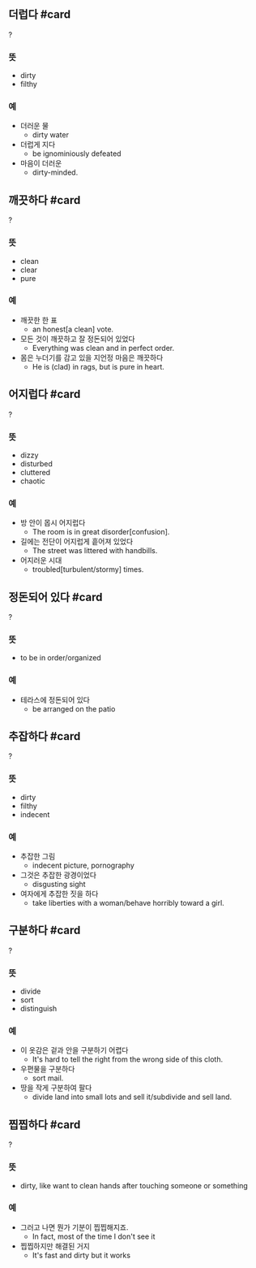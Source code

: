 ## 더럽다 #card
?
### 뜻
- dirty
- filthy
### 예
- 더러운 물
	- dirty water
- 더럽게 지다
	- be ignominiously defeated
- 마음이 더러운
	- dirty-minded.
<!--SR:!2025-01-11,47,250-->

## 깨끗하다 #card
?
### 뜻
- clean
- clear
- pure
### 예
- 깨끗한 한 표
	- an honest[a clean] vote.
- 모든 것이 깨끗하고 잘 정돈되어 있었다
	- Everything was clean and in perfect order.
- 몸은 누더기를 감고 있을 지언정 마음은 깨끗하다
	- He is (clad) in rags, but is pure in heart.
<!--SR:!2024-12-01,5,246-->

## 어지럽다 #card
?
### 뜻
- dizzy
- disturbed
- cluttered
- chaotic
### 예
- 방 안이 몹시 어지럽다
	- The room is in great disorder[confusion].
- 길에는 전단이 어지럽게 흩어져 있었다
	- The street was littered with handbills.
- 어지러운 시대
	- troubled[turbulent/stormy] times.
<!--SR:!2024-12-22,45,250-->

## 정돈되어 있다 #card
?
### 뜻
- to be in order/organized
### 예
- 테라스에 정돈되어 있다
	- be arranged on the patio
<!--SR:!2024-12-01,12,190-->

## 추잡하다 #card
?
### 뜻
- dirty
- filthy
- indecent
### 예
- 추잡한 그림
	- indecent picture, pornography
- 그것은 추잡한 광경이었다
	- disgusting sight
- 여자에게 추잡한 짓을 하다
	- take liberties with a woman/behave horribly toward a girl.

## 구분하다 #card
?
### 뜻
- divide
- sort
- distinguish
### 예
- 이 옷감은 겉과 안을 구분하기 어렵다
	- It's hard to tell the right from the wrong side of this cloth.
- 우편물을 구분하다
	- sort mail.
- 땅을 작게 구분하여 팔다
	- divide land into small lots and sell it/subdivide and sell land.
<!--SR:!2024-11-28,1,226-->

## 찝찝하다 #card
?
### 뜻
- dirty, like want to clean hands after touching someone or something
### 예
- 그러고 나면 뭔가 기분이 찝찝해지죠.
	- In fact, most of the time I don't see it
- 찝찝하지만 해결된 거지
	- It's fast and dirty but it works
<!--SR:!2024-12-08,26,270-->